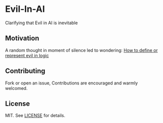 # Evil-In-AI
Clarifying that Evil in AI is inevitable

## Motivation

A random thought in moment of silence led to wondering: [How to define or represent evil in logic][indexMoto]

## Contributing

Fork or open an issue, Contributions are encouraged and warmly welcomed.

## License

MIT. See [LICENSE][indexLicense] for details.


[indexMoto]: https://ai.stackexchange.com/questions/4054/how-to-define-or-represent-evil-in-logic
[indexLicense]: LICENSE
